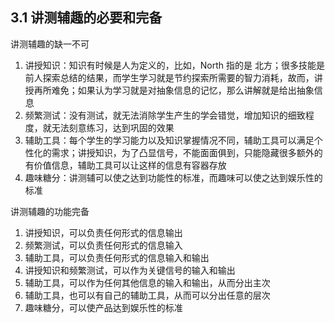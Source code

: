 ## 3.1 讲测辅趣的必要和完备

讲测辅趣的缺一不可

1. 讲授知识：知识有时候是人为定义的，比如，North 指的是 北方；很多技能是前人探索总结的结果，而学生学习就是节约探索所需要的智力消耗，故而，讲授再所难免；如果认为学习就是对抽象信息的记忆，那么讲解就是给出抽象信息
1. 频繁测试：没有测试，就无法消除学生产生的学会错觉，增加知识的细致程度，就无法刻意练习，达到巩固的效果
1. 辅助工具：每个学生的学习能力以及知识掌握情况不同，辅助工具可以满足个性化的需求；讲授知识，为了凸显信号，不能面面俱到，只能隐藏很多额外的有价值信息，辅助工具可以让这样的信息有容器存放
1. 趣味糖分：讲测辅可以使之达到功能性的标准，而趣味可以使之达到娱乐性的标准

讲测辅趣的功能完备

1. 讲授知识，可以负责任何形式的信息输出
1. 频繁测试，可以负责任何形式的信息输入
1. 辅助工具，可以负责任何形式的信息输入和输出
1. 讲授知识和频繁测试，可以作为关键信号的输入和输出
1. 辅助工具，可以作为任何其他信息的输入和输出，从而分出主次
1. 辅助工具，也可以有自己的辅助工具，从而可以分出任意的层次
1. 趣味糖分，可以使产品达到娱乐性的标准
